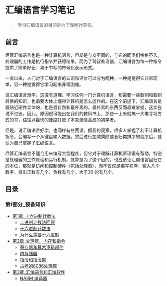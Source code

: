 # 汇编语言学习笔记

> 学习汇编语言的目的是为了理解计算机。

## 前言

尽管汇编语言也是一种计算机语言，但却是与众不同的，与它的同类们格格不入。处理器的工作是执行指令并获得结果，而为了驾驭处理器，汇编语言为每一种指令提供了简单好记、易于书写的符号化表示形式。

一直以来，人们对于汇编语言的认识和评价可以分为两种，一种是觉得它非常简单，另一种是觉得它学习起来非常困难。

说汇编语言难学，这没有道理。学习任何一门计算机语言，都需要一些数制和数制转换的知识，也需要大体上懂得计算机是怎么运作的。在这个前提下，汇编语言是最贴近硬件实体的，也是最自然和最朴素的。最朴素的东西反而最难掌握，这实在说不过去。因此，原因很可能出在我们的教科书上，那些一上来就搞一大堆寻址方式的书，往往以最快的速度打败了本来激情高昂的初学者。

但是，说汇编语言好学，也同样有些荒谬。据我的观察，很多人掌握了若干计算机指令，会编写一个从键盘输入数据，然后进行加减乘除或者归类排序的程序后，就认为自己掌握了汇编语言。

尽管汇编语言不适合用来编写大型程序，但它对于理解计算机原理很有帮助，特别是处理器的工作原理和运行机制。就算是为了这个目的，也应该让汇编语言回归它的本位，那就是访问和控制硬件（包括处理器），而不仅仅是编写程序，输入几个数字，找出正数有几个、负数有几个，大于30 的有几个。

## 目录

### 第1部分_预备知识

- [第1章_十六进制计数法](docs/第1部分_预备知识/第1章_十六进制计数法.md)
  - [二进制计数法回顾](docs/第1部分_预备知识/第1章_十六进制计数法.md#二进制计数法回顾)
  - [十六进制计数法](docs/第1部分_预备知识/第1章_十六进制计数法.md#十六进制计数法)
  - [为什么需要十六进制](docs/第1部分_预备知识/第1章_十六进制计数法.md#为什么需要十六进制)
- [第2章_处理器、内存和指令](docs/第1部分_预备知识/第2章_处理器、内存和指令.md)
  - [寄存器和算术逻辑部件](docs/第1部分_预备知识/第2章_处理器、内存和指令.md#寄存器和算术逻辑部件)
  - [内存储器](docs/第1部分_预备知识/第2章_处理器、内存和指令.md#内存储器)
  - [指令和指令集](docs/第1部分_预备知识/第2章_处理器、内存和指令.md#指令和指令集)
  - [古老的8086处理器](docs/第1部分_预备知识/第2章_处理器、内存和指令.md#古老的8086处理器)
- [第3章_汇编语言和汇编软件](docs/第1部分_预备知识/第3章_汇编语言和汇编软件.md)
  - [NASM 编译器](docs/第1部分_预备知识/第3章_汇编语言和汇编软件.md#NASM%20编译器)


